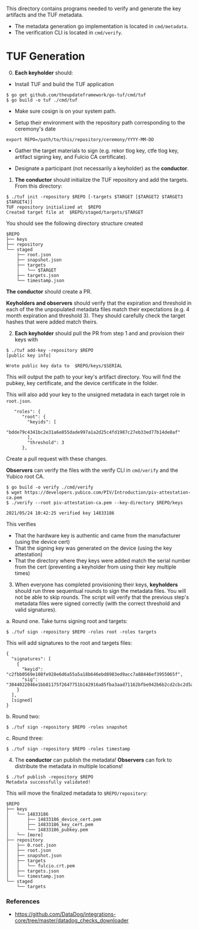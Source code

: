 This directory contains programs needed to verify and generate the key artifacts and the TUF metadata. 
* The metadata generation go implementation is located in `cmd/metadata`.
* The verification CLI is located in `cmd/verify`.

# TUF Generation

0. **Each keyholder** should:

* Install TUF and build the TUF application
```
$ go get github.com/theupdateframework/go-tuf/cmd/tuf
$ go build -o tuf ./cmd/tuf
```

* Make sure cosign is on your system path.

* Setup their environment with the repository path corresponding to the ceremony's date
```
export REPO=/path/to/this/repository/ceremony/YYYY-MM-DD
```

* Gather the target materials to sign (e.g. rekor tlog key, ctfe tlog key, artifact signing key, and Fulcio CA certificate).

* Designate a participant (not necessarily a keyholder) as the **conductor**.

1. **The conductor** should initialize the TUF repository and add the targets. From this directory:
```
$ ./tuf init -repository $REPO [-targets $TARGET [$TARGET2 $TARGET3 $TARGET4]]
TUF repository initialized at  $REPO
Created target file at  $REPO/staged/targets/$TARGET
```

You should see the following directory structure created
```
$REPO
├── keys
├── repository
└── staged
    ├── root.json
    ├── snapshot.json
    ├── targets
    │   └── $TARGET
    ├── targets.json
    └── timestamp.json
```

**The conductor** should create a PR.

**Keyholders and observers** should verify that the expiration and threshold in each of the the unpopulated metadata files match their expectations (e.g. 4 month expiration and threshold 3).
They should carefully check the target hashes that were added match theirs.

2. **Each keyholder** should pull the PR from step 1 and and provision their keys with
```
$ ./tuf add-key -repository $REPO
[public key info]

Wrote public key data to  $REPO/keys/$SERIAL
```

This will output the path to your key's artifact directory. You will find the pubkey, key certificate, and the device certificate in the folder.

This will also add your key to the unsigned metadata in each target role in `root.json`.

```
   "roles": {
      "root": {
        "keyids": [
          "bdde79c4341bc2e31a6e855dade997a1a2d25c4fd1987c27eb33ed77b14de8af"
        ],
        "threshold": 3
      },
```

Create a pull request with these changes.

**Observers** can verify the files with the verify CLI in `cmd/verify` and the Yubico root CA.

```
$ go build -o verify ./cmd/verify
$ wget https://developers.yubico.com/PIV/Introduction/piv-attestation-ca.pem
$ ./verify --root piv-attestation-ca.pem --key-directory $REPO/keys

2021/05/24 10:42:25 verified key 14833186
```

This verifies
* That the hardware key is authentic and came from the manufacturer (using the device cert)
* That the signing key was generated on the device (using the key attestation)
* That the directory where they keys were added match the serial number from the cert (preventing a keyholder from using their key multiple times)


3. When everyone has completed provisioning their keys, **keyholders** should run three sequentual rounds to sign the metadata files. You will not be able to skip rounds. The script will verify that the previous step's metadata files were signed correctly (with the correct threshold and valid signatures).

a. Round one. Take turns signing root and targets: 

```
$ ./tuf sign -repository $REPO -roles root -roles targets
```

This will add signatures to the root and targets files:
```
{
  "signatures": [
    {
      "keyid": "c2fbb0569e108fe928e6d6a55a5a18b646ebd8983ed9acc7a88446ef3955065f",
      "sig": "3044022046e1bb81175f2647751b142916a85fba3aad71162bfbe942b6b2cd2cbc2d5a3302205373a6e3f5a37f66a2bf7406315568734675b4b939795e98e4f292ad4e1a2e99"
    }
  ],
  [signed]
}
```

b. Round two: 
```
$ ./tuf sign -repository $REPO -roles snapshot
```

c. Round three:
```
$ ./tuf sign -repository $REPO -roles timestamp
```

4. The **conductor** can publish the metadata! **Observers** can fork to distribute the metadata in multiple locations!

```
$ ./tuf publish -repository $REPO
Metadata successfully validated!
```

This will move the finalized metadata to `$REPO/repository`:
```
$REPO
├── keys
│   └── 14833186
│       ├── 14833186_device_cert.pem
│       ├── 14833186_key_cert.pem
│       └── 14833186_pubkey.pem
│   └── [more]
├── repository
│   ├── 0.root.json
│   ├── root.json
│   ├── snapshot.json
│   ├── targets
│   │   └── fulcio.crt.pem
│   ├── targets.json
│   └── timestamp.json
└── staged
    └── targets

```

### References

* https://github.com/DataDog/integrations-core/tree/master/datadog_checks_downloader
